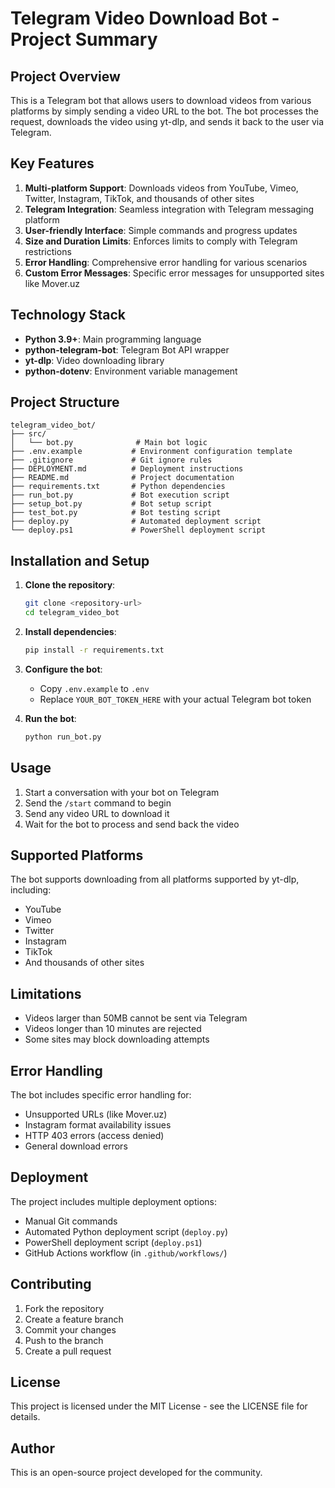 # Telegram Video Download Bot - Project Summary

## Project Overview

This is a Telegram bot that allows users to download videos from various platforms by simply sending a video URL to the bot. The bot processes the request, downloads the video using yt-dlp, and sends it back to the user via Telegram.

## Key Features

1. **Multi-platform Support**: Downloads videos from YouTube, Vimeo, Twitter, Instagram, TikTok, and thousands of other sites
2. **Telegram Integration**: Seamless integration with Telegram messaging platform
3. **User-friendly Interface**: Simple commands and progress updates
4. **Size and Duration Limits**: Enforces limits to comply with Telegram restrictions
5. **Error Handling**: Comprehensive error handling for various scenarios
6. **Custom Error Messages**: Specific error messages for unsupported sites like Mover.uz

## Technology Stack

- **Python 3.9+**: Main programming language
- **python-telegram-bot**: Telegram Bot API wrapper
- **yt-dlp**: Video downloading library
- **python-dotenv**: Environment variable management

## Project Structure

```
telegram_video_bot/
├── src/
│   └── bot.py              # Main bot logic
├── .env.example           # Environment configuration template
├── .gitignore             # Git ignore rules
├── DEPLOYMENT.md          # Deployment instructions
├── README.md              # Project documentation
├── requirements.txt       # Python dependencies
├── run_bot.py             # Bot execution script
├── setup_bot.py           # Bot setup script
├── test_bot.py            # Bot testing script
├── deploy.py              # Automated deployment script
└── deploy.ps1             # PowerShell deployment script
```

## Installation and Setup

1. **Clone the repository**:
   ```bash
   git clone <repository-url>
   cd telegram_video_bot
   ```

2. **Install dependencies**:
   ```bash
   pip install -r requirements.txt
   ```

3. **Configure the bot**:
   - Copy `.env.example` to `.env`
   - Replace `YOUR_BOT_TOKEN_HERE` with your actual Telegram bot token

4. **Run the bot**:
   ```bash
   python run_bot.py
   ```

## Usage

1. Start a conversation with your bot on Telegram
2. Send the `/start` command to begin
3. Send any video URL to download it
4. Wait for the bot to process and send back the video

## Supported Platforms

The bot supports downloading from all platforms supported by yt-dlp, including:
- YouTube
- Vimeo
- Twitter
- Instagram
- TikTok
- And thousands of other sites

## Limitations

- Videos larger than 50MB cannot be sent via Telegram
- Videos longer than 10 minutes are rejected
- Some sites may block downloading attempts

## Error Handling

The bot includes specific error handling for:
- Unsupported URLs (like Mover.uz)
- Instagram format availability issues
- HTTP 403 errors (access denied)
- General download errors

## Deployment

The project includes multiple deployment options:
- Manual Git commands
- Automated Python deployment script (`deploy.py`)
- PowerShell deployment script (`deploy.ps1`)
- GitHub Actions workflow (in `.github/workflows/`)

## Contributing

1. Fork the repository
2. Create a feature branch
3. Commit your changes
4. Push to the branch
5. Create a pull request

## License

This project is licensed under the MIT License - see the LICENSE file for details.

## Author

This is an open-source project developed for the community.